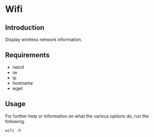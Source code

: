 # Wifi

## Introduction

Display wireless network information.

## Requirements

- netctl
- iw
- ip
- hostname
- wget

## Usage

For further help or information on what the various options do, run the following.

```
wifi -h
```